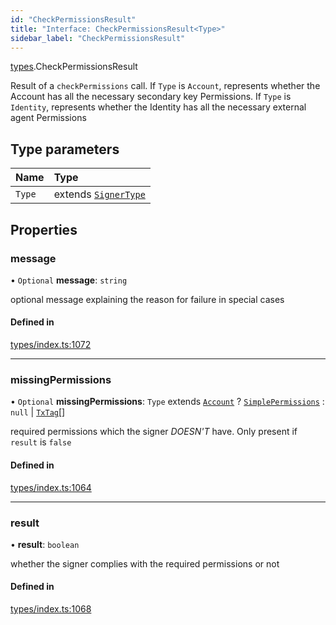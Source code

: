 ```yaml
---
id: "CheckPermissionsResult"
title: "Interface: CheckPermissionsResult<Type>"
sidebar_label: "CheckPermissionsResult"
---
```


[types](../../../modules/Types/Types.md).CheckPermissionsResult

Result of a `checkPermissions` call. If `Type` is `Account`, represents whether the Account
  has all the necessary secondary key Permissions. If `Type` is `Identity`, represents whether the
  Identity has all the necessary external agent Permissions

## Type parameters

| Name | Type |
| :------ | :------ |
| `Type` | extends [`SignerType`](../../../enums/Types/SignerType/SignerType.md) |

## Properties

### message

• `Optional` **message**: `string`

optional message explaining the reason for failure in special cases

#### Defined in

[types/index.ts:1072](https://github.com/PolymeshAssociation/polymesh-sdk/blob/de58d40fd/src/types/index.ts#L1072)

___

### missingPermissions

• `Optional` **missingPermissions**: `Type` extends [`Account`](../../../enums/Types/SignerType/SignerType.md#account) ? [`SimplePermissions`](../SimplePermissions/SimplePermissions.md) : ``null`` \| [`TxTag`](../../../modules/Generated/Types/Types.md#txtag)[]

required permissions which the signer *DOESN'T* have. Only present if `result` is `false`

#### Defined in

[types/index.ts:1064](https://github.com/PolymeshAssociation/polymesh-sdk/blob/de58d40fd/src/types/index.ts#L1064)

___

### result

• **result**: `boolean`

whether the signer complies with the required permissions or not

#### Defined in

[types/index.ts:1068](https://github.com/PolymeshAssociation/polymesh-sdk/blob/de58d40fd/src/types/index.ts#L1068)
